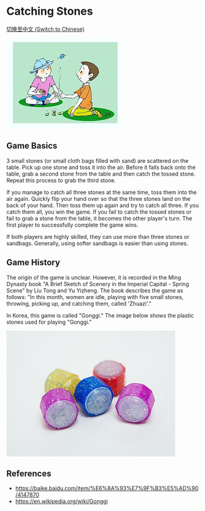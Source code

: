 # Catching Stones

[切换至中文 (Switch to Chinese)](../../中文/游戏/抓石子.md)

![center | 500](../../_Images/cartoon%20stones.png)

## Game Basics

3 small stones (or small cloth bags filled with sand) are scattered on the table. Pick up one stone and toss it into the air. Before it falls back onto the table, grab a second stone from the table and then catch the tossed stone. Repeat this process to grab the third stone.

If you manage to catch all three stones at the same time, toss them into the air again. Quickly flip your hand over so that the three stones land on the back of your hand. Then toss them up again and try to catch all three. If you catch them all, you win the game. If you fail to catch the tossed stones or fail to grab a stone from the table, it becomes the other player's turn. The first player to successfully complete the game wins.

If both players are highly skilled, they can use more than three stones or sandbags. Generally, using softer sandbags is easier than using stones.

## Game History

The origin of the game is unclear. However, it is recorded in the Ming Dynasty book "A Brief Sketch of Scenery in the Imperial Capital - Spring Scene" by Liu Tong and Yu Yizheng. The book describes the game as follows: "In this month, women are idle, playing with five small stones, throwing, picking up, and catching them, called 'Zhuazi'."

In Korea, this game is called "Gonggi." The image below shows the plastic stones used for playing "Gonggi."

![center | 500](../../_Images/korean%20stones.png)

## References
- https://baike.baidu.com/item/%E6%8A%93%E7%9F%B3%E5%AD%90/4147870
- https://en.wikipedia.org/wiki/Gonggi